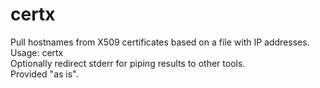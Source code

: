 # certx
Pull hostnames from X509 certificates based on a file with IP addresses.   
Usage: certx <file>    
Optionally redirect stderr for piping results to other tools.  
Provided "as is".  
